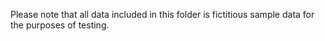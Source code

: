 Please note that all data included in this folder is fictitious sample data for the purposes of testing.
